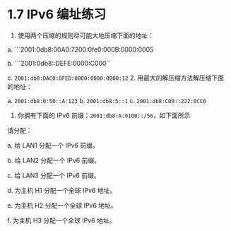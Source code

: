 # 1.7 IPv6 编址练习

1. 使用两个压缩的规则尽可能大地压缩下面的地址：

a. \`\`\`2001:0db8:00A0:7200:0fe0:000B:0000:0005

b. ```2001:0db8::DEFE:0000:C000``

c. `2001:db8:DAC0:0FED:0000:0000:0B00:12` 2. 用最大的解压缩方法解压缩下面的地址：

a. `2001:db8:0:50::A:123` b. `2001:db8:5::1` c. `2001:db8:C00::222:0CC0`

1. 你拥有下面的 IPv6 前缀：`2001:db8:A:0100::/56`，如下面所示

请分配：

a. 给 LAN1 分配一个 IPv6 前缀。

b. 给 LAN2 分配一个 IPv6 前缀。

c. 给 LAN3 分配一个 IPv6 前缀。

d. 为主机 H1 分配一个全球 IPv6 地址。

e. 为主机 H2 分配一个全球 IPv6 地址。

f. 为主机 H3 分配一个全球 IPv6 地址。

